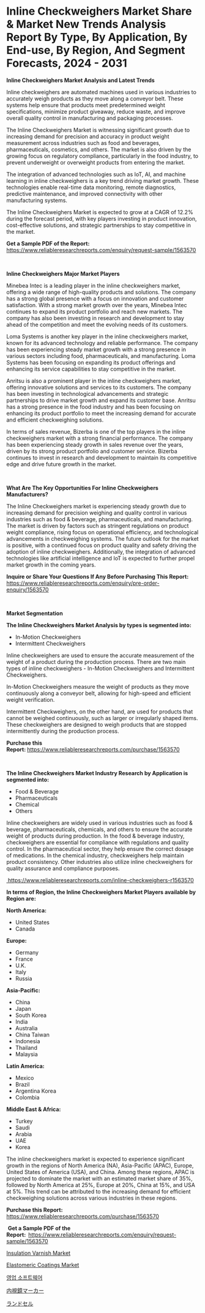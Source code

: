 <p><h1>Inline Checkweighers Market Share & Market New Trends Analysis Report By Type, By Application, By End-use, By Region, And Segment Forecasts, 2024 - 2031</h1></p><p><strong>Inline Checkweighers Market Analysis and Latest Trends</strong></p>
<p><p>Inline checkweighers are automated machines used in various industries to accurately weigh products as they move along a conveyor belt. These systems help ensure that products meet predetermined weight specifications, minimize product giveaway, reduce waste, and improve overall quality control in manufacturing and packaging processes.</p><p>The Inline Checkweighers Market is witnessing significant growth due to increasing demand for precision and accuracy in product weight measurement across industries such as food and beverages, pharmaceuticals, cosmetics, and others. The market is also driven by the growing focus on regulatory compliance, particularly in the food industry, to prevent underweight or overweight products from entering the market.</p><p>The integration of advanced technologies such as IoT, AI, and machine learning in inline checkweighers is a key trend driving market growth. These technologies enable real-time data monitoring, remote diagnostics, predictive maintenance, and improved connectivity with other manufacturing systems.</p><p>The Inline Checkweighers Market is expected to grow at a CAGR of 12.2% during the forecast period, with key players investing in product innovation, cost-effective solutions, and strategic partnerships to stay competitive in the market.</p></p>
<p><strong>Get a Sample PDF of the Report:&nbsp;</strong> <a href="https://www.reliableresearchreports.com/enquiry/request-sample/1563570">https://www.reliableresearchreports.com/enquiry/request-sample/1563570</a></p>
<p>&nbsp;</p>
<p><strong>Inline Checkweighers Major Market Players</strong></p>
<p><p>Minebea Intec is a leading player in the inline checkweighers market, offering a wide range of high-quality products and solutions. The company has a strong global presence with a focus on innovation and customer satisfaction. With a strong market growth over the years, Minebea Intec continues to expand its product portfolio and reach new markets. The company has also been investing in research and development to stay ahead of the competition and meet the evolving needs of its customers.</p><p>Loma Systems is another key player in the inline checkweighers market, known for its advanced technology and reliable performance. The company has been experiencing steady market growth with a strong presence in various sectors including food, pharmaceuticals, and manufacturing. Loma Systems has been focusing on expanding its product offerings and enhancing its service capabilities to stay competitive in the market.</p><p>Anritsu is also a prominent player in the inline checkweighers market, offering innovative solutions and services to its customers. The company has been investing in technological advancements and strategic partnerships to drive market growth and expand its customer base. Anritsu has a strong presence in the food industry and has been focusing on enhancing its product portfolio to meet the increasing demand for accurate and efficient checkweighing solutions.</p><p>In terms of sales revenue, Bizerba is one of the top players in the inline checkweighers market with a strong financial performance. The company has been experiencing steady growth in sales revenue over the years, driven by its strong product portfolio and customer service. Bizerba continues to invest in research and development to maintain its competitive edge and drive future growth in the market.</p></p>
<p>&nbsp;</p>
<p><strong>What Are The Key Opportunities For Inline Checkweighers Manufacturers?</strong></p>
<p><p>The Inline Checkweighers market is experiencing steady growth due to increasing demand for precision weighing and quality control in various industries such as food & beverage, pharmaceuticals, and manufacturing. The market is driven by factors such as stringent regulations on product weight compliance, rising focus on operational efficiency, and technological advancements in checkweighing systems. The future outlook for the market is positive, with a continued focus on product quality and safety driving the adoption of inline checkweighers. Additionally, the integration of advanced technologies like artificial intelligence and IoT is expected to further propel market growth in the coming years.</p></p>
<p><strong>Inquire or Share Your Questions If Any Before Purchasing This Report:</strong> <a href="https://www.reliableresearchreports.com/enquiry/pre-order-enquiry/1563570">https://www.reliableresearchreports.com/enquiry/pre-order-enquiry/1563570</a></p>
<p>&nbsp;</p>
<p><strong>Market Segmentation</strong></p>
<p><strong>The Inline Checkweighers Market Analysis by types is segmented into:</strong></p>
<p><ul><li>In-Motion Checkweighers</li><li>Intermittent Checkweighers</li></ul></p>
<p><p>Inline checkweighers are used to ensure the accurate measurement of the weight of a product during the production process. There are two main types of inline checkweighers - In-Motion Checkweighers and Intermittent Checkweighers. </p><p>In-Motion Checkweighers measure the weight of products as they move continuously along a conveyor belt, allowing for high-speed and efficient weight verification. </p><p>Intermittent Checkweighers, on the other hand, are used for products that cannot be weighed continuously, such as larger or irregularly shaped items. These checkweighers are designed to weigh products that are stopped intermittently during the production process.</p></p>
<p><strong>Purchase this Report:&nbsp;</strong><a href="https://www.reliableresearchreports.com/purchase/1563570">https://www.reliableresearchreports.com/purchase/1563570</a></p>
<p>&nbsp;</p>
<p><strong>The Inline Checkweighers Market Industry Research by Application is segmented into:</strong></p>
<p><ul><li>Food & Beverage</li><li>Pharmaceuticals</li><li>Chemical</li><li>Others</li></ul></p>
<p><p>Inline checkweighers are widely used in various industries such as food & beverage, pharmaceuticals, chemicals, and others to ensure the accurate weight of products during production. In the food & beverage industry, checkweighers are essential for compliance with regulations and quality control. In the pharmaceutical sector, they help ensure the correct dosage of medications. In the chemical industry, checkweighers help maintain product consistency. Other industries also utilize inline checkweighers for quality assurance and compliance purposes.</p></p>
<p><a href="https://www.reliableresearchreports.com/inline-checkweighers-r1563570">&nbsp;https://www.reliableresearchreports.com/inline-checkweighers-r1563570</a></p>
<p><strong>In terms of Region, the Inline Checkweighers Market Players available by Region are:</strong></p>
<p>
    <p> <strong> North America: </strong>
        <ul>
            <li>United States</li>
            <li>Canada</li>
        </ul>
        </p> 
    <p> <strong> Europe: </strong>
        <ul>
            <li>Germany</li>
            <li>France</li>
            <li>U.K.</li>
            <li>Italy</li>
            <li>Russia</li>
        </ul>
        </p> 
    <p> <strong> Asia-Pacific: </strong>
        <ul>
            <li>China</li>
            <li>Japan</li>
            <li>South Korea</li>
            <li>India</li>
            <li>Australia</li>
            <li>China Taiwan</li>
            <li>Indonesia</li>
            <li>Thailand</li>
            <li>Malaysia</li>
        </ul>
        </p> 
    <p> <strong> Latin America: </strong>
        <ul>
            <li>Mexico</li>
            <li>Brazil</li>
            <li>Argentina Korea</li>
            <li>Colombia</li>
        </ul>
        </p> 
    <p> <strong> Middle East & Africa: </strong>
        <ul>
            <li>Turkey</li>
            <li>Saudi</li>
            <li>Arabia</li>
            <li>UAE</li>
            <li>Korea</li>
        </ul>
    </p>
    </p>
<p><p>The inline checkweighers market is expected to experience significant growth in the regions of North America (NA), Asia-Pacific (APAC), Europe, United States of America (USA), and China. Among these regions, APAC is projected to dominate the market with an estimated market share of 35%, followed by North America at 25%, Europe at 20%, China at 15%, and USA at 5%. This trend can be attributed to the increasing demand for efficient checkweighing solutions across various industries in these regions.</p></p>
<p><strong>Purchase this Report: </strong><a href="https://www.reliableresearchreports.com/purchase/1563570">https://www.reliableresearchreports.com/purchase/1563570</a></p>
<p>&nbsp;<strong>Get a Sample PDF of the Report:&nbsp;&nbsp;</strong><a href="https://www.reliableresearchreports.com/enquiry/request-sample/1563570">https://www.reliableresearchreports.com/enquiry/request-sample/1563570</a></p>
<p><strong></strong></p>
<p><p><a href="https://www.linkedin.com/pulse/insulation-varnish-market-insights-players-forecast-till-dkble?trackingId=tlN45hIHXJERlvbiFaql9g%3D%3D">Insulation Varnish Market</a></p><p><a href="https://www.linkedin.com/pulse/elastomeric-coatings-market-provides-detailed-segmentation-toeie?trackingId=WK2yFD5lxuTUOlCfFpxWQw%3D%3D">Elastomeric Coatings Market</a></p><p><a href="https://medium.com/@othaleffler66/%ED%8C%90%EB%A7%A4-%EC%86%8C%ED%94%84%ED%8A%B8%EC%9B%A8%EC%96%B4-%EC%8B%9C%EC%9E%A5-%EC%8B%9C%EC%9E%A5-%EC%A0%90%EC%9C%A0%EC%9C%A8-%EC%8B%9C%EC%9E%A5-%EB%8F%99%ED%96%A5-%EB%B0%8F-%EB%AF%B8%EB%9E%98-%EC%84%B1%EC%9E%A5-%ED%83%90%EC%83%89-119f7649886d">영업 소프트웨어</a></p><p><a href="https://medium.com/@roachbrenda/%E5%86%85%E8%A6%96%E9%8F%A1%E3%83%9E%E3%83%BC%E3%82%AB%E3%83%BC%E5%B8%82%E5%A0%B4%E3%83%AC%E3%83%9D%E3%83%BC%E3%83%88%E3%81%AF-%E3%81%93%E3%81%AE%E5%B8%82%E5%A0%B4%E3%81%AE%E6%9C%80%E6%96%B0%E3%83%88%E3%83%AC%E3%83%B3%E3%83%89%E3%82%84%E6%88%90%E9%95%B7%E6%A9%9F%E4%BC%9A%E3%82%92%E6%98%8E%E3%82%89%E3%81%8B%E3%81%AB%E3%81%97%E3%81%BE%E3%81%99-8769bf6d0deb">内視鏡マーカー</a></p><p><a href="https://medium.com/@jimmieraun892023/%E3%82%B9%E3%82%AF%E3%83%BC%E3%83%AB%E3%83%90%E3%83%83%E3%82%B0%E5%B8%82%E5%A0%B4%E3%81%AE%E5%B1%95%E6%9C%9B-%E6%A5%AD%E7%95%8C%E6%A6%82%E8%A6%81%E3%81%A8%E4%BA%88%E6%B8%AC-2024%E5%B9%B4%E3%81%8B%E3%82%892031%E5%B9%B4-90a9c343ba0e">ランドセル</a></p></p>